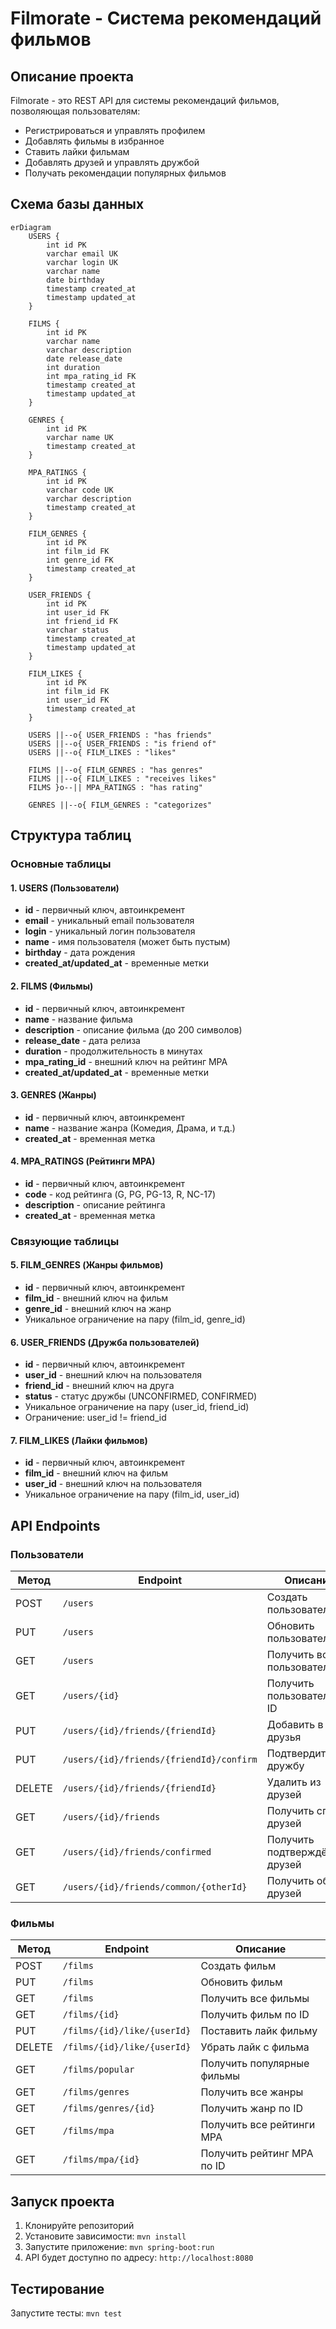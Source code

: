 # Filmorate - Система рекомендаций фильмов

## Описание проекта

Filmorate - это REST API для системы рекомендаций фильмов, позволяющая пользователям:

- Регистрироваться и управлять профилем
- Добавлять фильмы в избранное
- Ставить лайки фильмам
- Добавлять друзей и управлять дружбой
- Получать рекомендации популярных фильмов

## Схема базы данных

```mermaid
erDiagram
    USERS {
        int id PK
        varchar email UK
        varchar login UK
        varchar name
        date birthday
        timestamp created_at
        timestamp updated_at
    }
    
    FILMS {
        int id PK
        varchar name
        varchar description
        date release_date
        int duration
        int mpa_rating_id FK
        timestamp created_at
        timestamp updated_at
    }
    
    GENRES {
        int id PK
        varchar name UK
        timestamp created_at
    }
    
    MPA_RATINGS {
        int id PK
        varchar code UK
        varchar description
        timestamp created_at
    }
    
    FILM_GENRES {
        int id PK
        int film_id FK
        int genre_id FK
        timestamp created_at
    }
    
    USER_FRIENDS {
        int id PK
        int user_id FK
        int friend_id FK
        varchar status
        timestamp created_at
        timestamp updated_at
    }
    
    FILM_LIKES {
        int id PK
        int film_id FK
        int user_id FK
        timestamp created_at
    }
    
    USERS ||--o{ USER_FRIENDS : "has friends"
    USERS ||--o{ USER_FRIENDS : "is friend of"
    USERS ||--o{ FILM_LIKES : "likes"
    
    FILMS ||--o{ FILM_GENRES : "has genres"
    FILMS ||--o{ FILM_LIKES : "receives likes"
    FILMS }o--|| MPA_RATINGS : "has rating"
    
    GENRES ||--o{ FILM_GENRES : "categorizes"
```

## Структура таблиц

### Основные таблицы

#### 1. USERS (Пользователи)

- **id** - первичный ключ, автоинкремент
- **email** - уникальный email пользователя
- **login** - уникальный логин пользователя
- **name** - имя пользователя (может быть пустым)
- **birthday** - дата рождения
- **created_at/updated_at** - временные метки

#### 2. FILMS (Фильмы)

- **id** - первичный ключ, автоинкремент
- **name** - название фильма
- **description** - описание фильма (до 200 символов)
- **release_date** - дата релиза
- **duration** - продолжительность в минутах
- **mpa_rating_id** - внешний ключ на рейтинг MPA
- **created_at/updated_at** - временные метки

#### 3. GENRES (Жанры)

- **id** - первичный ключ, автоинкремент
- **name** - название жанра (Комедия, Драма, и т.д.)
- **created_at** - временная метка

#### 4. MPA_RATINGS (Рейтинги MPA)

- **id** - первичный ключ, автоинкремент
- **code** - код рейтинга (G, PG, PG-13, R, NC-17)
- **description** - описание рейтинга
- **created_at** - временная метка

### Связующие таблицы

#### 5. FILM_GENRES (Жанры фильмов)

- **id** - первичный ключ, автоинкремент
- **film_id** - внешний ключ на фильм
- **genre_id** - внешний ключ на жанр
- Уникальное ограничение на пару (film_id, genre_id)

#### 6. USER_FRIENDS (Дружба пользователей)

- **id** - первичный ключ, автоинкремент
- **user_id** - внешний ключ на пользователя
- **friend_id** - внешний ключ на друга
- **status** - статус дружбы (UNCONFIRMED, CONFIRMED)
- Уникальное ограничение на пару (user_id, friend_id)
- Ограничение: user_id != friend_id

#### 7. FILM_LIKES (Лайки фильмов)

- **id** - первичный ключ, автоинкремент
- **film_id** - внешний ключ на фильм
- **user_id** - внешний ключ на пользователя
- Уникальное ограничение на пару (film_id, user_id)

## API Endpoints

### Пользователи

| Метод  | Endpoint                                 | Описание                       |
|--------|------------------------------------------|--------------------------------|
| POST   | `/users`                                 | Создать пользователя           |
| PUT    | `/users`                                 | Обновить пользователя          |
| GET    | `/users`                                 | Получить всех пользователей    |
| GET    | `/users/{id}`                            | Получить пользователя по ID    |
| PUT    | `/users/{id}/friends/{friendId}`         | Добавить в друзья              |
| PUT    | `/users/{id}/friends/{friendId}/confirm` | Подтвердить дружбу             |
| DELETE | `/users/{id}/friends/{friendId}`         | Удалить из друзей              |
| GET    | `/users/{id}/friends`                    | Получить список друзей         |
| GET    | `/users/{id}/friends/confirmed`          | Получить подтверждённых друзей |
| GET    | `/users/{id}/friends/common/{otherId}`   | Получить общих друзей          |

### Фильмы

| Метод  | Endpoint                    | Описание                   |
|--------|-----------------------------|----------------------------|
| POST   | `/films`                    | Создать фильм              |
| PUT    | `/films`                    | Обновить фильм             |
| GET    | `/films`                    | Получить все фильмы        |
| GET    | `/films/{id}`               | Получить фильм по ID       |
| PUT    | `/films/{id}/like/{userId}` | Поставить лайк фильму      |
| DELETE | `/films/{id}/like/{userId}` | Убрать лайк с фильма       |
| GET    | `/films/popular`            | Получить популярные фильмы |
| GET    | `/films/genres`             | Получить все жанры         |
| GET    | `/films/genres/{id}`        | Получить жанр по ID        |
| GET    | `/films/mpa`                | Получить все рейтинги MPA  |
| GET    | `/films/mpa/{id}`           | Получить рейтинг MPA по ID |

## Запуск проекта

1. Клонируйте репозиторий
2. Установите зависимости: `mvn install`
3. Запустите приложение: `mvn spring-boot:run`
4. API будет доступно по адресу: `http://localhost:8080`

## Тестирование

Запустите тесты: `mvn test`